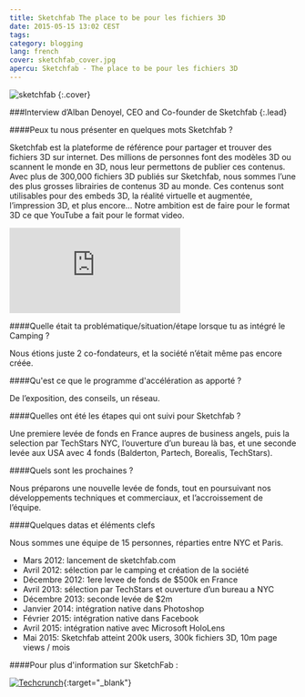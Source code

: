 ```yaml
---
title: Sketchfab The place to be pour les fichiers 3D
date: 2015-05-15 13:02 CEST
tags:
category: blogging
lang: french
cover: sketchfab_cover.jpg
apercu: Sketchfab - The place to be pour les fichiers 3D
---
```


![sketchfab](team-sketchfab-alban-cedric.jpg)
{:.cover}

###Interview d’Alban Denoyel, CEO and Co-founder de Sketchfab
{:.lead}

####Peux tu nous présenter en quelques mots Sketchfab ?

Sketchfab est la plateforme de référence pour partager et trouver des fichiers 3D sur internet. Des millions de personnes font des modèles 3D ou scannent le monde en 3D, nous leur permettons de publier ces contenus. Avec plus de 300,000 fichiers 3D publiés sur Sketchfab, nous sommes l’une des plus grosses librairies de contenus 3D au monde. Ces contenus sont utilisables pour des embeds 3D, la réalité virtuelle et augmentée, l’impression 3D, et plus encore… Notre ambition est de faire pour le format 3D ce que YouTube a fait pour le format video.


<div class="fluid second">
	<div class="mask">
		<iframe src="https://www.youtube.com/embed/gc-nGshX54Y" frameborder="0" allowfullscreen></iframe>
	</div>
</div>

####Quelle était ta problématique/situation/étape lorsque tu as intégré le Camping ?

Nous étions juste 2 co-fondateurs, et la société n’était même pas encore créée.

####Qu'est ce que le programme d'accélération as apporté ?

De l’exposition, des conseils, un réseau.

####Quelles ont été les étapes qui ont suivi pour Sketchfab ?

Une premiere levée de fonds en France aupres de business angels, puis la selection par TechStars NYC, l’ouverture d’un bureau là bas, et une seconde levée aux USA avec 4 fonds (Balderton, Partech, Borealis, TechStars).

####Quels sont les prochaines ?

Nous préparons une nouvelle levée de fonds, tout en poursuivant nos développements techniques et commerciaux, et l’accroissement de l’équipe.

####Quelques datas et éléments clefs

Nous sommes une équipe de 15 personnes, réparties entre NYC et Paris.

- Mars 2012: lancement de sketchfab.com
- Avril 2012: sélection par le camping et création de la société
- Décembre 2012: 1ere levee de fonds de $500k en France
- Avril 2013: sélection par TechStars et ouverture d’un bureau a NYC
- Décembre 2013: seconde levée de $2m
- Janvier 2014: intégration native dans Photoshop
- Février 2015: intégration native dans Facebook
- Avril 2015: intégration native avec Microsoft HoloLens
- Mai 2015: Sketchfab atteint 200k users, 300k fichiers 3D, 10m page views / mois

####Pour plus d'information sur SketchFab :

[![Techcrunch](tc-techcrunch.png)](http://techcrunch.com/2014/04/08/sketchfab-revamps-its-platform-to-become-the-soundcloud-of-3d-files/){:target="_blank"}